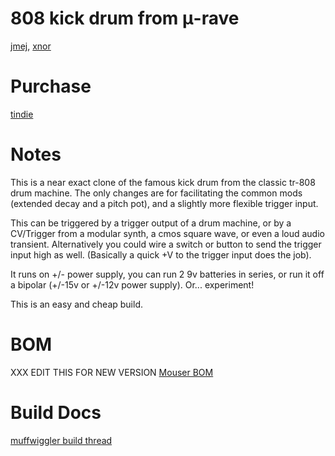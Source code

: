 # 808 kick drum from μ-rave 

[jmej](http://www.anestheticaudio.com/), [xnor](http://x37v.info)

# Purchase
[tindie](https://www.tindie.com/products/jmej/808-kick-drum-clone-pcb/)

# Notes
This is a near exact clone of the famous kick drum from the classic tr-808 drum machine. The only changes are for facilitating the common mods (extended decay and a pitch pot), and a slightly more flexible trigger input.

This can be triggered by a trigger output of a drum machine, or by a CV/Trigger from a modular synth, a cmos square wave, or even a loud audio transient. Alternatively you could wire a switch or button to send the trigger input high as well. (Basically a quick +V to the trigger input does the job).

It runs on +/- power supply, you can run 2 9v batteries in series, or run it off a bipolar (+/-15v or +/-12v power supply). Or... experiment!

This is an easy and cheap build.

# BOM
XXX EDIT THIS FOR NEW VERSION
[Mouser BOM](http://www.mouser.com/ProjectManager/ProjectDetail.aspx?AccessID=950b04d9fc)

# Build Docs
[muffwiggler build thread](http://www.muffwiggler.com/forum/viewtopic.php?t=54149)
